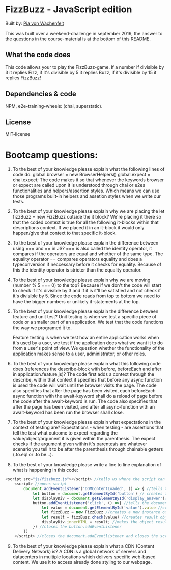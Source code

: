 # FizzBuzz - JavaScript edition
Built by: [Pia von Wachenfelt](https://github.com/piavW)

This was built over a weekend-challenge in september 2019, the answer to the questions in the course-material is at the bottom of this README. 

## What the code does
This code allows your to play the FizzBuzz-game. 
If a number if divisible by 3 it replies Fizz, if it's divisible by 5 it replies Buzz, if it's divisible by 15 it replies FizzBuzz!

## Dependencies & code
NPM, e2e-training-wheels: (chai, superstatic).

## License
MIT-license

# Bootcamp questions:
1. To the best of your knowledge please explain what the following lines of code do: 
global.browser = new BrowserHelpers()
global.expect = chai.expect;
    The code makes it so that whenever the keywords browser or expect are called upon it is understood through chai or e2es functionalities and helpers/assertion styles. Which means we can use those programs built-in helpers and assetion styles when we write our tests.
2. To the best of your knowledge please explain why we are placing the let fizzBuzz = new FizzBuzz outside the it block?
    We're placing it there so that the coded context is true for all the following it-blocks within that descriptions context.
    If we placed it in an it-block it would only happen/give that context to that specific it-block.

3. To the best of your knowledge please explain the difference between using === and == in JS?
    === is also called the identity operator, it  compares if the operators are equal and whether of the same type. The equality operator == compares operators equality and does a typeconversion if neccessary before it checks for equality. Because of this the identity operator is stricter than the equality operator. 

4. To the best of your knowledge please explain why we are moving (number % 5 === 0) to the top?
    Because if we don't the code will start to check if it's divisible by 3 and if it is it'll be satisfied and not check if it's divisible by 5. Since the code reads from top to bottom we need to have the bigger numbers or unlikely if-statements at the top. 

5. To the best of your knowledge please explain the difference between feature and unit test?
    Unit testing is when we test a specific piece of code or a smaller part of an application. We test that the code functions the way we programed it to. 
    
    Feature testing is when we test how an entire application works when it's used by a user, we test if the application does what we want it to do from a user's point of view. We question whether the functionality of the application makes sense to a user, administrator, or other roles.

6. To the best of your knowledge please explain what this following code does (references the describe-block with before, beforeEach and after in application.feature.js)?
    The code first adds a context through the describe, within that context it specifies that before any async function is used the code will wait until the browser visits the page. 
    The code also specifies that after the page has been visited, each beforeEach async function with the await-keyword shall do a reload of page before the code after the await-keyword is run. 
    The code also specifies that after the page has been visited, and after all async-function with an await-keyword has been run the browser shall close. 

7. To the best of your knowledge please explain what expectations in the context of testing are?
    Expectations - when testing - are assertions that tell the test what outcome to expect regarding the value/object/argument it is given within the parenthesis. The expect checks if the argument given within it's parentesis are whatever scenario you tell it to be after the parenthesis through chainable getters (.to.eql or .to be...). 

8. To the best of your knowledge please write a line to line explanation of what is happening in this code:
```js
<script src="js/fizzbuzz.js"></script> //tells us where the script can find the document we're refering to below.
    <script> //opens script
        document.addEventListener('DOMContentLoaded', () => { //tells the document to run the code-block after the DOMContent is fully loaded
            let button = document.getElementById('button') // creates the HTMLelement button and links it with the html-button-element written in the html
            let displayDiv = document.getElementById('display_answer')//creates the HTMLelement displayDiv and links it with the display_answer-element in the html
            button.addEventListener('click', () =>{ //tells the document to run the following code-block after the event click has occured
                let value = document.getElementById('value').value //creates the value and sets it to be the value of the element with the id value
                let fizzBuzz = new FizzBuzz //creates a new instance of the FizzBuzz function, the new instance is named fizzBuzz
                let result = fizzBuzz.check(value) //creates result object which is set as the value given when the fizzBuzz instance uses the method check with the inputted value
                displayDiv.innerHTML = result; //makes the object result show in the displayDiv-element
            }) //closes the button.addEventListener
        }) 
    </script> //closes the document.addEventlistener and closes the script-tag.
```

9. To the best of your knowledge please explain what a CDN (Content Delivery Network) is?
    A CDN is a global network of servers and datacenters in multiple locations which delivers specific web-based content. We use it to access already done styling to our webpage. 


